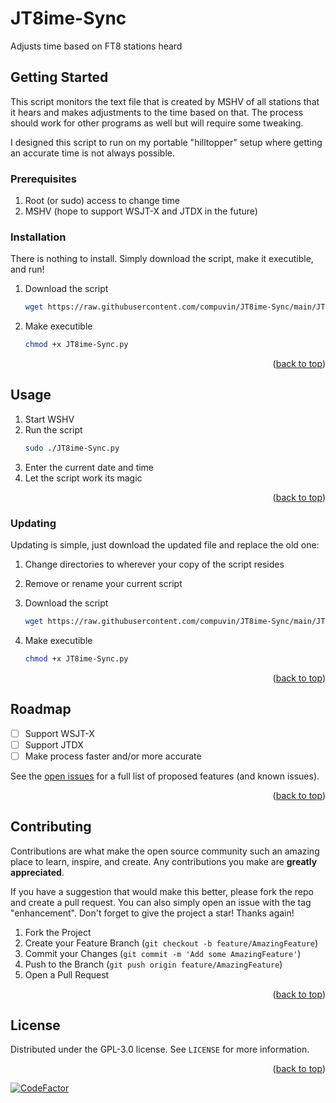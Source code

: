 <a name="readme-top"></a>
# JT8ime-Sync
Adjusts time based on FT8 stations heard

<!-- GETTING STARTED -->
## Getting Started

This script monitors the text file that is created by MSHV of all stations that it hears and makes adjustments to the time based on that. The process should work for other programs as well but will require some tweaking.

I designed this script to run on my portable "hilltopper" setup where getting an accurate time is  not always possible.

### Prerequisites

1. Root (or sudo) access to change time
2. MSHV (hope to support WSJT-X and JTDX in the future)

### Installation

There is nothing to install. Simply download the script, make it executible, and run!

1. Download the script
   ```sh
   wget https://raw.githubusercontent.com/compuvin/JT8ime-Sync/main/JT8ime-Sync.py
   ```
2. Make executible
   ```sh
   chmod +x JT8ime-Sync.py
   ```

<p align="right">(<a href="#readme-top">back to top</a>)</p>



<!-- USAGE EXAMPLES -->
## Usage

1. Start WSHV
2. Run the script
   ```sh
   sudo ./JT8ime-Sync.py
   ```
3. Enter the current date and time
4. Let the script work its magic

<p align="right">(<a href="#readme-top">back to top</a>)</p>

### Updating

Updating is simple, just download the updated file and replace the old one:

1. Change directories to wherever your copy of the script resides

2. Remove or rename your current script
3. Download the script
   ```sh
   wget https://raw.githubusercontent.com/compuvin/JT8ime-Sync/main/JT8ime-Sync.py
   ```
4. Make executible
   ```sh
   chmod +x JT8ime-Sync.py
   ```

<p align="right">(<a href="#readme-top">back to top</a>)</p>

<!-- ROADMAP -->
## Roadmap

- [ ] Support WSJT-X
- [ ] Support JTDX
- [ ] Make process faster and/or more accurate

See the [open issues](https://github.com/compuvin/jt8ime-sync/issues) for a full list of proposed features (and known issues).

<p align="right">(<a href="#readme-top">back to top</a>)</p>



<!-- CONTRIBUTING -->
## Contributing

Contributions are what make the open source community such an amazing place to learn, inspire, and create. Any contributions you make are **greatly appreciated**.

If you have a suggestion that would make this better, please fork the repo and create a pull request. You can also simply open an issue with the tag "enhancement".
Don't forget to give the project a star! Thanks again!

1. Fork the Project
2. Create your Feature Branch (`git checkout -b feature/AmazingFeature`)
3. Commit your Changes (`git commit -m 'Add some AmazingFeature'`)
4. Push to the Branch (`git push origin feature/AmazingFeature`)
5. Open a Pull Request

<p align="right">(<a href="#readme-top">back to top</a>)</p>



<!-- LICENSE -->
## License

Distributed under the GPL-3.0 license. See `LICENSE` for more information.

<p align="right">(<a href="#readme-top">back to top</a>)</p>

[![CodeFactor](https://www.codefactor.io/repository/github/compuvin/jt8ime-sync/badge)](https://www.codefactor.io/repository/github/compuvin/jt8ime-sync)
